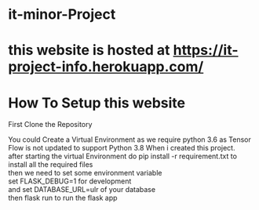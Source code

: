 # it-minor-Project
# this website is hosted at  https://it-project-info.herokuapp.com/
# How To Setup this website

First Clone the Repository<br>
<p>You could Create a Virtual Environment as we require python 3.6 as Tensor Flow is not updated to support Python 3.8
When i created this project.<br>
after starting the virtual Environment do pip install -r requirement.txt to install all the required files<br>
then we need to set some environment variable<br>
set FLASK_DEBUG=1 for development<br>
and set DATABASE_URL=ulr of your database<br>
then flask run to run the flask app<br>
</p>
